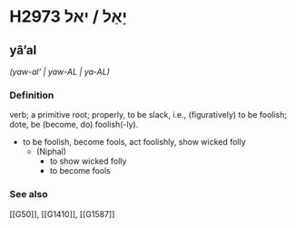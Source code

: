 # H2973 יָאַל / יאל

## yâʼal

_(yaw-al' | yaw-AL | ya-AL)_

### Definition

verb; a primitive root; properly, to be slack, i.e., (figuratively) to be foolish; dote, be (become, do) foolish(-ly).

- to be foolish, become fools, act foolishly, show wicked folly
    - (Niphal)
        - to show wicked folly
        - to become fools
### See also

[[G50]], [[G1410]], [[G1587]]

